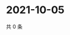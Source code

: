 # 2021-10-05

共 0 条

<!-- BEGIN WEIBO -->
<!-- 最后更新时间 Tue Oct 05 2021 15:00:48 GMT+0800 (China Standard Time) -->

<!-- END WEIBO -->

